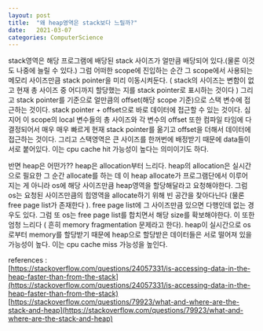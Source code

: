 ```yaml
---
layout: post
title:  "왜 heap영역은 stack보다 느릴까?"
date:   2021-03-07
categories: ComputerScience
---
```


stack영역은 해당 프로그램에 배당된 stack 사이즈가 얼만큼 배당되어 있다.(물론 이것도 나중에 늘릴 수 있다.)
그럼 어떠한 scope에 진입하는 순간 그 scope에서 사용되는 메모리 사이즈만큼 stack pointer을 미리 이동시켜둔다. ( stack의 사이즈는 변함이 없고 현재 총 사이즈 중 어디까지 할당했는 지를 stack pointer로 표시하는 것이다 )
그리고 stack pointer를 기준으로 얼만큼의 offset(해당 scope 기준)으로 스택 변수에 접근하는 것이다.
stack pointer + offset으로 바로 데이터에 접근할 수 있는 것이다.
심지어 이 scope의 local 변수들의 총 사이즈와 각 변수의 offset 또한 컴파일 타임에 다 결정되어서 매우 매우 빠르게 현재 stack pointer를 옮기고 offset을 더해서 데이터에 접근하는 것이다.
그리고 스택영역은 큰 사이즈를 한꺼번에 배정받기 때문에 data들이 서로 붙어있다. 이는 cpu cache hit 가능성이 높다는 의미이기도 하다.

반면 heap은 어떤가??
heap은 allocation부터 느리다. heap의 allocation은 실시간으로 필요한 그 순간 allocate를 하는 데 이 heap allocate가 프로그램단에서 이루어 지는 게 아니라 os에 해당 사이즈만큼 heap영역을 할당해달라고 요청해야한다.
그럼 os는 요청된 사이즈만큼의 힙영역을 allocate하기 위해 빈 공간을 찾아다닌다 (물론 free page list가 존재한다 ).
free page list에 그 사이즈만큼 있으면 다행인데 없는 경우도 있다.
그럼 또 os는 free page list를 합치면서 해당 size를 확보해야한다. 이 또한 엄청 느리다 ( 흔히 memory fragmentation 문제라고 한다).
heap이 실시간으로 os로부터 memory를 할당받기 때문에 heap으로 할당받은 데이터들은 서로 떨어져 있을 가능성이 높다. 이는 cpu cache miss 가능성을 높인다.


references :     
[https://stackoverflow.com/questions/24057331/is-accessing-data-in-the-heap-faster-than-from-the-stack](https://stackoverflow.com/questions/24057331/is-accessing-data-in-the-heap-faster-than-from-the-stack)     
[https://stackoverflow.com/questions/79923/what-and-where-are-the-stack-and-heap](https://stackoverflow.com/questions/79923/what-and-where-are-the-stack-and-heap)    